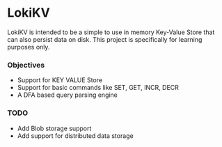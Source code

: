 # LokiKV

LokiKV is intended to be a simple to use in memory Key-Value Store that can also persist data on disk.
This project is specifically for learning purposes only.


### Objectives
 - Support for KEY VALUE Store
 - Support for basic commands like SET, GET, INCR, DECR
 - A DFA based query parsing engine


### TODO
 - Add Blob storage support
 - Add support for distributed data storage
